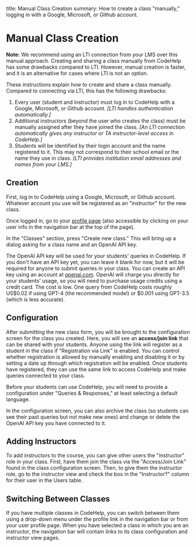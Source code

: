 title:  Manual Class Creation
summary:  How to create a class "manually," logging in with a Google, Microsoft, or Github account.


# Manual Class Creation

<p class="notification is-info"><b>Note:</b> We recommend using an LTI connection from your LMS over this manual approach.  Creating and sharing a class manually from CodeHelp has some drawbacks compared to LTI.  However, manual creation is faster, and it is an alternative for cases where LTI is not an option.</p>

These instructions explain how to create and share a class manually.
Compared to connecting via LTI, this has the following drawbacks:

1. Every user (student and instructor) must log in to CodeHelp with a Google, Microsoft, or Github account.  <i>[LTI handles authentication automatically.]</i>
2. Additional instructors (beyond the user who creates the class) must be manually assigned after they have joined the class.  <i>[An LTI connection automatically gives any instructor or TA instructor-level access in CodeHelp.]</i>
3. Students will be identified by their login account and the name registered to it.  This may not correspond to their school email or the name they use in class.  <i>[LTI provides institution email addresses and names from your LMS.]</i>

## Creation

First, log in to CodeHelp using a Google, Microsoft, or Github account.
Whatever account you use will be registered as an "instructor" for the new class.

Once logged in, go to your <a href="/profile/">profile page</a> (also accessible by clicking on your user info in the navigation bar at the top of the page).

In the "Classes" section, press "Create new class."
This will bring up a dialog asking for a class name and an OpenAI API key.

The OpenAI API key will be used for your students' queries in CodeHelp.
If you don't have an API key yet, you can leave it blank for now, but it will be required for anyone to submit queries in your class.
You can create an API key using an account at <a href="https://openai.com/">openai.com</a>.
OpenAI will charge you directly for your students' usage, so you will need to purchase usage credits using a credit card.
The cost is low.
One query from CodeHelp costs roughly US$0.02 if using GPT-4 (the recommended model) or $0.001 using GPT-3.5 (which is less accurate).

## Configuration

After submitting the new class form, you will be brought to the configuration screen for the class you created.
Here, you will see an <b>access/join link</b> that can be shared with your students.
Anyone using the link will register as a student in the class if "Registration via Link" is enabled.
You can control whether registration is allowed by manually enabling and disabling it or by setting a date up through which registration will be enabled.
Once students have registered, they can use the same link to access CodeHelp and make queries connected to your class.

Before your students can use CodeHelp, you will need to provide a configuration under "Queries &amp; Responses," at least selecting a default language.

In the configuration screen, you can also archive the class (so students can see their past queries but not make new ones) and change or delete the OpenAI API key you have connected to it.

## Adding Instructors

To add instructors to the course, you can give other users the "instructor" role in your class.
First, have them join the class via the "Access/Join Link" found in the class configuration screen.
Then, to give them the instructor role, go to the instructor view and check the box in the "Instructor?" column for their user in the Users table.

## Switching Between Classes

If you have multiple classes in CodeHelp, you can switch between them using a drop-down menu under the profile link in the navigation bar or from your user profile page.
When you have selected a class in which you are an instructor, the navigation bar will contain links to its class configuration and instructor view pages.
